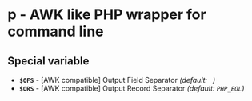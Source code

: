 # p - AWK like PHP wrapper for command line

## Special variable

 * **`$OFS`** - [AWK compatible] Output Field Separator *(default: ` `)*
 * **`$ORS`** - [AWK compatible] Output Record Separator *(default: `PHP_EOL`)*
